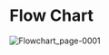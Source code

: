 # Flow Chart


![Flowchart_page-0001](https://user-images.githubusercontent.com/82052062/114261444-409e7e00-99f8-11eb-9c2a-5e853ba1f8fc.jpg)
